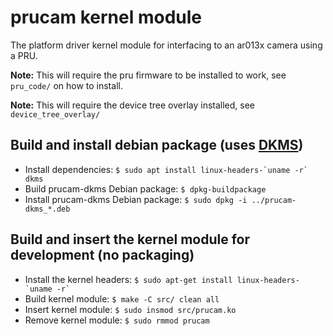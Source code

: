 # prucam kernel module
The platform driver kernel module for interfacing to an ar013x camera using a PRU.

**Note:** This will require the pru firmware to be installed to work, see
`pru_code/` on how to install.

**Note:** This will require the device tree overlay installed, see 
`device_tree_overlay/`

## Build and install debian package (uses [DKMS])
- Install dependencies: ``$ sudo apt install linux-headers-`uname -r` dkms``
- Build prucam-dkms Debian package: `$ dpkg-buildpackage`
- Install prucam-dkms Debian package: `$ sudo dpkg -i ../prucam-dkms_*.deb`

## Build and insert the kernel module for development (no packaging)
- Install the kernel headers: ``$ sudo apt-get install linux-headers-`uname -r` ``
- Build kernel module: `$ make -C src/ clean all`
- Insert kernel module: `$ sudo insmod src/prucam.ko`
- Remove kernel module: `$ sudo rmmod prucam`

[DKMS]:https://wiki.archlinux.org/index.php/Dynamic_Kernel_Module_Support

